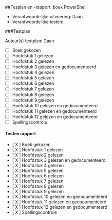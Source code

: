 ##Tesplan en -rapport: boek PowerShell 

* Verantwoordelijke uitvoering: Daan
* Verantwoordelijke testen: 


###Testplan

Auteur(s) testplan: Daan

- [ ] Boek gekozen
- [ ] Hoofdstuk 1 gelezen 
- [ ] Hoofdstuk 2 gelezen 
- [ ] Hoofdstuk 3 gelezen en gedocumenteerd
- [ ] Hoofdstuk 4 gelezen 
- [ ] Hoofdstuk 5 gelezen 
- [ ] Hoofdstuk 6 gelezen
- [ ] Hoofdstuk 7 gelezen 
- [ ] Hoofdstuk 8 gelezen 
- [ ] Hoofdstuk 9 gelezen 
- [ ] Hoofdstuk 10 gelezen en gedocumenteerd
- [ ] Hoofdstuk 11 gelezen en gedocumenteerd
- [ ] Hoofdstuk 12 gelezen en gedocumenteerd
- [ ] Spellingscontrole

#### Testen rapport ####

- [ X ] Boek gekozen
- [ X ] Hoofdstuk 1 gelezen 
- [ X ] Hoofdstuk 2 gelezen 
- [ X ] Hoofdstuk 3 gelezen en gedocumenteerd
- [ X ] Hoofdstuk 4 gelezen 
- [ X ] Hoofdstuk 5 gelezen 
- [ X ] Hoofdstuk 6 gelezen
- [ X ] Hoofdstuk 7 gelezen 
- [ X ] Hoofdstuk 8 gelezen 
- [ X ] Hoofdstuk 9 gelezen 
- [ X ] Hoofdstuk 10 gelezen en gedocumenteerd
- [ X ] Hoofdstuk 11 gelezen en gedocumenteerd
- [ X ] Hoofdstuk 12 gelezen en gedocumenteerd
- [ X ] Spellingscontrole